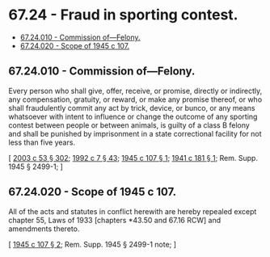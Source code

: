 # 67.24 - Fraud in sporting contest.
* [67.24.010 - Commission of—Felony.](#6724010---commission-offelony)
* [67.24.020 - Scope of 1945 c 107.](#6724020---scope-of-1945-c-107)
## 67.24.010 - Commission of—Felony.
Every person who shall give, offer, receive, or promise, directly or indirectly, any compensation, gratuity, or reward, or make any promise thereof, or who shall fraudulently commit any act by trick, device, or bunco, or any means whatsoever with intent to influence or change the outcome of any sporting contest between people or between animals, is guilty of a class B felony and shall be punished by imprisonment in a state correctional facility for not less than five years.

\[ [2003 c 53 § 302](https://lawfilesext.leg.wa.gov/biennium/2003-04/Pdf/Bills/Session%20Laws/Senate/5758.SL.pdf?cite=2003%20c%2053%20§%20302); [1992 c 7 § 43](https://lawfilesext.leg.wa.gov/biennium/1991-92/Pdf/Bills/Session%20Laws/House/2263-S.SL.pdf?cite=1992%20c%207%20§%2043); [1945 c 107 § 1](https://leg.wa.gov/CodeReviser/documents/sessionlaw/1945c107.pdf?cite=1945%20c%20107%20§%201); [1941 c 181 § 1](https://leg.wa.gov/CodeReviser/documents/sessionlaw/1941c181.pdf?cite=1941%20c%20181%20§%201); Rem. Supp. 1945 § 2499-1; \]

## 67.24.020 - Scope of 1945 c 107.
All of the acts and statutes in conflict herewith are hereby repealed except chapter 55, Laws of 1933 [chapters *43.50 and 67.16 RCW] and amendments thereto.

\[ [1945 c 107 § 2](https://leg.wa.gov/CodeReviser/documents/sessionlaw/1945c107.pdf?cite=1945%20c%20107%20§%202); Rem. Supp. 1945 § 2499-1 note; \]

